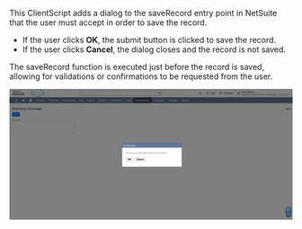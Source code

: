 This ClientScript adds a dialog to the saveRecord entry point in NetSuite that the user must accept in order to save the record.

- If the user clicks **OK**, the submit button is clicked to save the record.
- If the user clicks **Cancel**, the dialog closes and the record is not saved.

The saveRecord function is executed just before the record is saved, allowing for validations or confirmations to be requested from the user.

![Save Record Dialog](https://raw.githubusercontent.com/FJG309/Netsuite-Scripts/refs/heads/master/ClientScript/Save%20Record%20Dialog/save_record.png)
